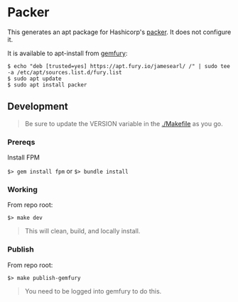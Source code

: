 # Packer

This generates an apt package for Hashicorp's [packer](https://www.packer.io). It does not configure it.

It is available to apt-install from [gemfury](https://fury.io):
```
$ echo "deb [trusted=yes] https://apt.fury.io/jamesearl/ /" | sudo tee -a /etc/apt/sources.list.d/fury.list
$ sudo apt update
$ sudo apt install packer
```


## Development

> Be sure to update the VERSION variable in the [./Makefile](Makefile) as you go.

### Prereqs
Install FPM

`$> gem install fpm` or `$> bundle install`

### Working
From repo root:

`$> make dev`

> This will clean, build, and locally install.

### Publish
From repo root:

`$> make publish-gemfury`

> You need to be logged into gemfury to do this.
